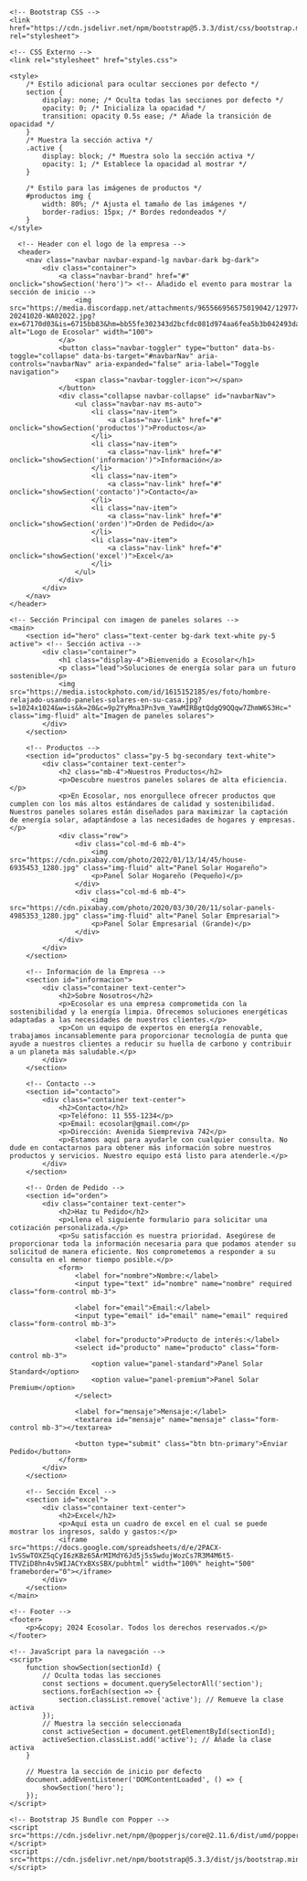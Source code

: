 <!DOCTYPE html>
<html lang="es">
<head>
    <meta charset="UTF-8">
    <meta name="viewport" content="width=device-width, initial-scale=1.0">
    <title>Ecosolar - Energía Solar</title>
    
    <!-- Bootstrap CSS -->
    <link href="https://cdn.jsdelivr.net/npm/bootstrap@5.3.3/dist/css/bootstrap.min.css" rel="stylesheet">
    
    <!-- CSS Externo -->
    <link rel="stylesheet" href="styles.css">
    
    <style>
        /* Estilo adicional para ocultar secciones por defecto */
        section {
            display: none; /* Oculta todas las secciones por defecto */
            opacity: 0; /* Inicializa la opacidad */
            transition: opacity 0.5s ease; /* Añade la transición de opacidad */
        }
        /* Muestra la sección activa */
        .active {
            display: block; /* Muestra solo la sección activa */
            opacity: 1; /* Establece la opacidad al mostrar */
        }

        /* Estilo para las imágenes de productos */
        #productos img {
            width: 80%; /* Ajusta el tamaño de las imágenes */
            border-radius: 15px; /* Bordes redondeados */
        }
    </style>
</head>
<body>

      <!-- Header con el logo de la empresa -->
      <header>
        <nav class="navbar navbar-expand-lg navbar-dark bg-dark">
            <div class="container">
                <a class="navbar-brand" href="#" onclick="showSection('hero')"> <!-- Añadido el evento para mostrar la sección de inicio -->
                    <img src="https://media.discordapp.net/attachments/965566956575019042/1297747469412733010/IMG-20241020-WA02022.jpg?ex=67170d03&is=6715bb83&hm=bb55fe302343d2bcfdc081d974aa6fea5b3b042493da4e34f0cd19553f287f8d&=&format=webp&width=427&height=427" alt="Logo de Ecosolar" width="100">
                </a>
                <button class="navbar-toggler" type="button" data-bs-toggle="collapse" data-bs-target="#navbarNav" aria-controls="navbarNav" aria-expanded="false" aria-label="Toggle navigation">
                    <span class="navbar-toggler-icon"></span>
                </button>
                <div class="collapse navbar-collapse" id="navbarNav">
                    <ul class="navbar-nav ms-auto">
                        <li class="nav-item">
                            <a class="nav-link" href="#" onclick="showSection('productos')">Productos</a>
                        </li>
                        <li class="nav-item">
                            <a class="nav-link" href="#" onclick="showSection('informacion')">Información</a>
                        </li>
                        <li class="nav-item">
                            <a class="nav-link" href="#" onclick="showSection('contacto')">Contacto</a>
                        </li>
                        <li class="nav-item">
                            <a class="nav-link" href="#" onclick="showSection('orden')">Orden de Pedido</a>
                        </li>
                        <li class="nav-item">
                            <a class="nav-link" href="#" onclick="showSection('excel')">Excel</a>
                        </li>
                    </ul>
                </div>
            </div>
        </nav>
    </header>

    <!-- Sección Principal con imagen de paneles solares -->
    <main>
        <section id="hero" class="text-center bg-dark text-white py-5 active"> <!-- Sección activa -->
            <div class="container">
                <h1 class="display-4">Bienvenido a Ecosolar</h1>
                <p class="lead">Soluciones de energía solar para un futuro sostenible</p>
                <img src="https://media.istockphoto.com/id/1615152185/es/foto/hombre-relajado-usando-paneles-solares-en-su-casa.jpg?s=1024x1024&w=is&k=20&c=9p2YyMna3Pn3vm_YawMIRBgtQdgQ9QQqw7ZhmW6S3Hc=" class="img-fluid" alt="Imagen de paneles solares">
            </div>
        </section>

        <!-- Productos -->
        <section id="productos" class="py-5 bg-secondary text-white">
            <div class="container text-center">
                <h2 class="mb-4">Nuestros Productos</h2>
                <p>Descubre nuestros paneles solares de alta eficiencia.</p>
                <p>En Ecosolar, nos enorgullece ofrecer productos que cumplen con los más altos estándares de calidad y sostenibilidad. Nuestros paneles solares están diseñados para maximizar la captación de energía solar, adaptándose a las necesidades de hogares y empresas.</p>
                <div class="row">
                    <div class="col-md-6 mb-4">
                        <img src="https://cdn.pixabay.com/photo/2022/01/13/14/45/house-6935453_1280.jpg" class="img-fluid" alt="Panel Solar Hogareño">
                        <p>Panel Solar Hogareño (Pequeño)</p>
                    </div>
                    <div class="col-md-6 mb-4">
                        <img src="https://cdn.pixabay.com/photo/2020/03/30/20/11/solar-panels-4985353_1280.jpg" class="img-fluid" alt="Panel Solar Empresarial">
                        <p>Panel Solar Empresarial (Grande)</p>
                    </div>
                </div>
            </div>
        </section>

        <!-- Información de la Empresa -->
        <section id="informacion">
            <div class="container text-center">
                <h2>Sobre Nosotros</h2>
                <p>Ecosolar es una empresa comprometida con la sostenibilidad y la energía limpia. Ofrecemos soluciones energéticas adaptadas a las necesidades de nuestros clientes.</p>
                <p>Con un equipo de expertos en energía renovable, trabajamos incansablemente para proporcionar tecnología de punta que ayude a nuestros clientes a reducir su huella de carbono y contribuir a un planeta más saludable.</p>
            </div>
        </section>

        <!-- Contacto -->
        <section id="contacto">
            <div class="container text-center">
                <h2>Contacto</h2>
                <p>Teléfono: 11 555-1234</p>
                <p>Email: ecosolar@gmail.com</p>
                <p>Dirección: Avenida Siempreviva 742</p>
                <p>Estamos aquí para ayudarle con cualquier consulta. No dude en contactarnos para obtener más información sobre nuestros productos y servicios. Nuestro equipo está listo para atenderle.</p>
            </div>
        </section>

        <!-- Orden de Pedido -->
        <section id="orden">
            <div class="container text-center">
                <h2>Haz tu Pedido</h2>
                <p>Llena el siguiente formulario para solicitar una cotización personalizada.</p>
                <p>Su satisfacción es nuestra prioridad. Asegúrese de proporcionar toda la información necesaria para que podamos atender su solicitud de manera eficiente. Nos comprometemos a responder a su consulta en el menor tiempo posible.</p>
                <form>
                    <label for="nombre">Nombre:</label>
                    <input type="text" id="nombre" name="nombre" required class="form-control mb-3">

                    <label for="email">Email:</label>
                    <input type="email" id="email" name="email" required class="form-control mb-3">

                    <label for="producto">Producto de interés:</label>
                    <select id="producto" name="producto" class="form-control mb-3">
                        <option value="panel-standard">Panel Solar Standard</option>
                        <option value="panel-premium">Panel Solar Premium</option>
                    </select>

                    <label for="mensaje">Mensaje:</label>
                    <textarea id="mensaje" name="mensaje" class="form-control mb-3"></textarea>

                    <button type="submit" class="btn btn-primary">Enviar Pedido</button>
                </form>
            </div>
        </section>

        <!-- Sección Excel -->
        <section id="excel">
            <div class="container text-center">
                <h2>Excel</h2>
                <p>Aquí esta un cuadro de excel en el cual se puede mostrar los ingresos, saldo y gastos:</p>
                <iframe src="https://docs.google.com/spreadsheets/d/e/2PACX-1vSSwTOXZ5qCyI6zKBz65ArMIMdY6Jd5j5s5wdujWozCs7R3M4M6t5-TTVZiD8hn4v5WIJACYxBXsSBX/pubhtml" width="100%" height="500" frameborder="0"></iframe>
            </div>
        </section>
    </main>

    <!-- Footer -->
    <footer>
        <p>&copy; 2024 Ecosolar. Todos los derechos reservados.</p>
    </footer>

    <!-- JavaScript para la navegación -->
    <script>
        function showSection(sectionId) {
            // Oculta todas las secciones
            const sections = document.querySelectorAll('section');
            sections.forEach(section => {
                section.classList.remove('active'); // Remueve la clase activa
            });
            // Muestra la sección seleccionada
            const activeSection = document.getElementById(sectionId);
            activeSection.classList.add('active'); // Añade la clase activa
        }
        
        // Muestra la sección de inicio por defecto
        document.addEventListener('DOMContentLoaded', () => {
            showSection('hero');
        });
    </script>

    <!-- Bootstrap JS Bundle con Popper -->
    <script src="https://cdn.jsdelivr.net/npm/@popperjs/core@2.11.6/dist/umd/popper.min.js"></script>
    <script src="https://cdn.jsdelivr.net/npm/bootstrap@5.3.3/dist/js/bootstrap.min.js"></script>
</body>
</html>
